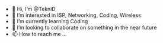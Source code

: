 - 👋 Hi, I’m @TekniD
- 👀 I’m interested in ISP, Networking, Coding, Wireless
- 🌱 I’m currently learning Coding
- 💞️ I’m looking to collaborate on something in the near future
- 📫 How to reach me ...

<!---
TekniD/TekniD is a ✨ special ✨ repository because its `README.md` (this file) appears on your GitHub profile.
You can click the Preview link to take a look at your changes.
--->
